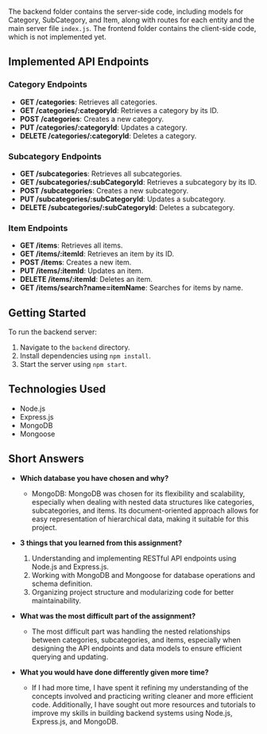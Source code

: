 
The backend folder contains the server-side code, including models for Category, SubCategory, and Item, along with routes for each entity and the main server file `index.js`. The frontend folder contains the client-side code, which is not implemented yet.

## Implemented API Endpoints

### Category Endpoints

- **GET /categories**: Retrieves all categories.
- **GET /categories/:categoryId**: Retrieves a category by its ID.
- **POST /categories**: Creates a new category.
- **PUT /categories/:categoryId**: Updates a category.
- **DELETE /categories/:categoryId**: Deletes a category.

### Subcategory Endpoints

- **GET /subcategories**: Retrieves all subcategories.
- **GET /subcategories/:subCategoryId**: Retrieves a subcategory by its ID.
- **POST /subcategories**: Creates a new subcategory.
- **PUT /subcategories/:subCategoryId**: Updates a subcategory.
- **DELETE /subcategories/:subCategoryId**: Deletes a subcategory.

### Item Endpoints

- **GET /items**: Retrieves all items.
- **GET /items/:itemId**: Retrieves an item by its ID.
- **POST /items**: Creates a new item.
- **PUT /items/:itemId**: Updates an item.
- **DELETE /items/:itemId**: Deletes an item.
- **GET /items/search?name=itemName**: Searches for items by name.

## Getting Started

To run the backend server:

1. Navigate to the `backend` directory.
2. Install dependencies using `npm install`.
3. Start the server using `npm start`.

## Technologies Used

- Node.js
- Express.js
- MongoDB
- Mongoose


## Short Answers

- **Which database you have chosen and why?**
  - MongoDB: MongoDB was chosen for its flexibility and scalability, especially when dealing with nested data structures like categories, subcategories, and items. Its document-oriented approach allows for easy representation of hierarchical data, making it suitable for this project.

- **3 things that you learned from this assignment?**
  1. Understanding and implementing RESTful API endpoints using Node.js and Express.js.
  2. Working with MongoDB and Mongoose for database operations and schema definition.
  3. Organizing project structure and modularizing code for better maintainability.

- **What was the most difficult part of the assignment?**
  - The most difficult part was handling the nested relationships between categories, subcategories, and items, especially when designing the API endpoints and data models to ensure efficient querying and updating.

- **What you would have done differently given more time?**
  - If I had more time, I  have spent it refining my understanding of the concepts involved and practicing writing cleaner and more efficient code. Additionally, I  have sought out more resources and tutorials to improve my skills in building backend systems using Node.js, Express.js, and MongoDB.
